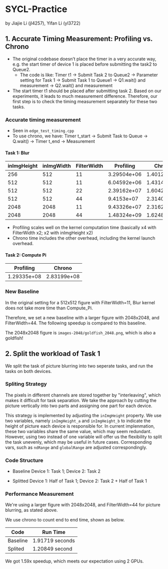 # SYCL-Practice

by Jiajie Li (jl4257), Yifan Li (yl3722)

## 1. Accurate Timing Measurement: Profiling vs. Chrono

- The original codebase doesn’t place the timer in a very accurate way, e.g. the start timer of device 1 is placed before submitting the task2 to Queue2.
    - The code is like: Timer t1 → Submit Task 2 to Queue2 → Parameter setting for Task 1 → Submit Task 1 to Queue1 → Q1.wait() and measurement → Q2.wait() and measurement
- The start timer t1 should be placed after submitting task 2. Based on our experiments, it leads to much measurement difference. Therefore, our first step is to check the timing measurement separately for these two tasks. 

### Accurate timing measurement
- Seen in `edge_test_timing.cpp`
- To use chrono, we have: Timer t_start → Submit Task to Queue → Q.wait() → Timer t_end → Measurement

#### Task 1: Blur
| inImgHeight | inImgWidth | FilterWidth | Profiling | Chrono |
| --- | --- | --- | --- | --- |
| 256 | 512 | 11 | 3.29504e+06 | 1.40129e+08 |
| 512 | 512 | 11 | 6.04592e+06 | 1.43141e+08 |
| 512 | 512 | 22 | 2.39162e+07 | 1.60424e+08 |
| 512 | 512 | 44 | 9.4153e+07 | 2.31409e+08 |
| 2048 | 2048 | 11 | 9.43326e+07 | 2.31628e+08 |
| 2048 | 2048 | 44 | 1.48324e+09 | 1.6248e+09 |

- Profiling scales well on the kernel computation time (basically x4 with FilterWidth x2; x2 with inImgHeight x2)
- Chrono time includes the other overhead, including the kernel launch overhead.

#### Task 2: Compute Pi

| Profiling | Chrono |
| --- | --- |
| 1.29335e+08 | 2.83199e+08 |

### New Baseline
In the original setting for a 512x512 figure with FilterWidth=11, Blur kernel does not take more time than Compute_Pi. 

Therefore, we set a new baseline with a larger figure with 2048x2048, and FilterWidth=44. The following speedup is compared to this baseline. 

The 2048x2048 figure is `images-2048/goldfish_2048.png`, which is also a goldfish!

## 2. Split the workload of Task 1

We split the task of picture blurring into two seperate tasks, and run the tasks on both devices.

### Spliting Strategy

The pixels in different channels are stored together by "interleaving", which makes it difficult for task separation. We take the approach by cutting the picture vertically into two parts and assigning one part for each device.

This strategy is implemented by adjusting the `inImgHeight` property. We use two variables, namely `inImgHeight_a` and `inImgHeight_b` to indicate the height of picture each device is responsible for. In current implenmation, these two variables share the same value, which may seem redundant. However, using two instead of one variable will offer us the flexibility to split the task unevenly, which may be useful in future cases. Corresponding vars, such as `ndRange` and `globalRange` are adjusted correspondingly. 

### Code Structure

- Baseline
Device 1: Task 1; Device 2: Task 2

- Splitted
Device 1: Half of Task 1; Device 2: Task 2 + Half of Task 1

### Performance Measurement

We're using a larger figure with 2048x2048, and FilterWidth=44 for picture blurring, as stated above. 

We use chrono to count end to end time, shown as below. 

| Code    | Run Time     |
| ------- | ---------- |
| Baseline | 1.91719 seconds |
| Splited  | 1.20849 second |

We got 1.59x speedup, which meets our expectation using 2 GPUs. 
